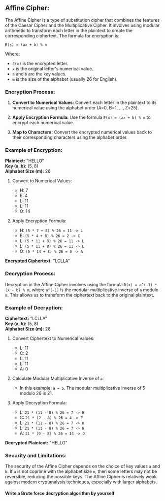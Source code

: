 ## Affine Cipher:

The Affine Cipher is a type of substitution cipher that combines the features of the Caesar Cipher and the Multiplicative Cipher. It involves using modular arithmetic to transform each letter in the plaintext to create the corresponding ciphertext. The formula for encryption is:

```
E(x) = (ax + b) % m
```

Where:
- `E(x)` is the encrypted letter.
- `x` is the original letter's numerical value.
- `a` and `b` are the key values.
- `m` is the size of the alphabet (usually 26 for English).

### Encryption Process:

1. **Convert to Numerical Values:** Convert each letter in the plaintext to its numerical value using the alphabet order (A=0, B=1, ..., Z=25).

2. **Apply Encryption Formula:** Use the formula `E(x) = (ax + b) % m` to encrypt each numerical value.

3. **Map to Characters:** Convert the encrypted numerical values back to their corresponding characters using the alphabet order.

### Example of Encryption:

**Plaintext:** "HELLO"  
**Key (a, b):** (5, 8)  
**Alphabet Size (m):** 26

1. Convert to Numerical Values:
   - H: 7
   - E: 4
   - L: 11
   - L: 11
   - O: 14

2. Apply Encryption Formula:
   - H: `(5 * 7 + 8) % 26 = 11 -> L`
   - E: `(5 * 4 + 8) % 26 = 2 -> C`
   - L: `(5 * 11 + 8) % 26 = 11 -> L`
   - L: `(5 * 11 + 8) % 26 = 11 -> L`
   - O: `(5 * 14 + 8) % 26 = 0 -> A`

**Encrypted Ciphertext:** "LCLLA"

### Decryption Process:

Decryption in the Affine Cipher involves using the formula `D(x) = a^(-1) * (x - b) % m`, where `a^(-1)` is the modular multiplicative inverse of `a` modulo `m`. This allows us to transform the ciphertext back to the original plaintext.

### Example of Decryption:

**Ciphertext:** "LCLLA"  
**Key (a, b):** (5, 8)  
**Alphabet Size (m):** 26

1. Convert Ciphertext to Numerical Values:
   - L: 11
   - C: 2
   - L: 11
   - L: 11
   - A: 0

2. Calculate Modular Multiplicative Inverse of `a`:
   - In this example, `a = 5`. The modular multiplicative inverse of 5 modulo 26 is 21.

3. Apply Decryption Formula:
   - L: `21 * (11 - 8) % 26 = 7 -> H`
   - C: `21 * (2 - 8) % 26 = 4 -> E`
   - L: `21 * (11 - 8) % 26 = 7 -> H`
   - L: `21 * (11 - 8) % 26 = 7 -> H`
   - A: `21 * (0 - 8) % 26 = 14 -> O`

**Decrypted Plaintext:** "HELLO"

### Security and Limitations:

The security of the Affine Cipher depends on the choice of key values `a` and `b`. If `a` is not coprime with the alphabet size `m`, then some letters may not be reversible, reducing the possible keys. The Affine Cipher is relatively weak against modern cryptanalysis techniques, especially with larger alphabets.

#### Write a Brute force decryption algorithm by yourself
